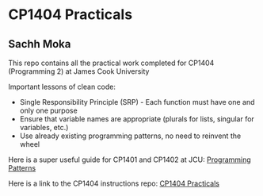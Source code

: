 # CP1404 Practicals
## Sachh Moka

This repo contains all the practical work completed for CP1404 (Programming 2) at James Cook University

Important lessons of clean code:
- Single Responsibility Principle (SRP) - Each function must have one and only one purpose
- Ensure that variable names are appropriate (plurals for lists, singular for variables, etc.)
- Use already existing programming patterns, no need to reinvent the wheel

Here is a super useful guide for CP1401 and CP1402 at JCU: [Programming Patterns](https://github.com/CP1404/Starter/wiki/Programming-Patterns)

Here is a link to the CP1404 instructions repo: [CP1404 Practicals](https://github.com/CP1404/Practicals)
